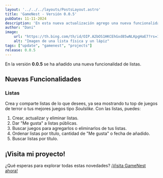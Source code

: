 ```yaml
---
layout: '../../../layouts/PostsLayout.astro'
title: 'GameNest - Versión 0.0.5'
pubDate: 11-11-2024
description: 'En esta nueva actualización agrego una nueva funcionalidad "Listas" permitiendo a los usuarios compartir sus listas de cualquier tipo de categoría.'
author: "Dani"
image:
    url: "https://th.bing.com/th/id/OIP.A2bOS1HKCEhGxd85wNLKpgHaE7?rs=1&pid=ImgDetMain"
    alt: "Imagen de una lista física y un lápiz"
tags: ["update", "gamenest", "projects"]
release: 0.0.5
---
```


En la versión **0.0.5** se ha añadido una nueva funcionalidad de listas.

## Nuevas Funcionalidades

### Listas
Crea y comparte listas de lo que desees, ya sea mostrando tu top de juegos de terror o tus mejores juegos tipo *Soulslike*. Con las listas, puedes:

1. Crear, actualizar y eliminar listas.
2. Dar "Me gusta" a listas públicas.
3. Buscar juegos para agregarlos o eliminarlos de tus listas.
4. Ordenar listas por título, cantidad de "Me gusta" o fecha de añadido.
5. Buscar listas por título.

## ¡Visita mi proyecto!

¿Qué esperas para explorar todas estas novedades? [¡Visita GameNest ahora!](https://gamenest.onrender.com/)